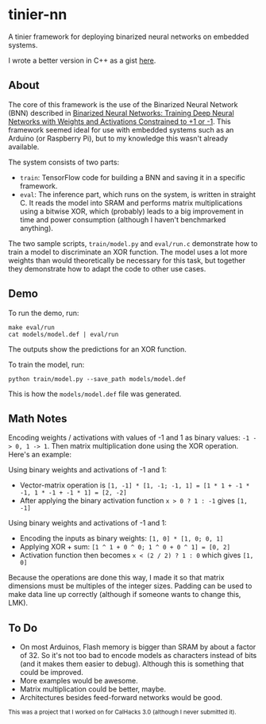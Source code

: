 # tinier-nn

A tinier framework for deploying binarized neural networks on embedded systems.

I wrote a better version in C++ as a gist [here](https://gist.github.com/codekansas/3cb447e3d95ccac4c5a56ea7ffb079ce).

## About

The core of this framework is the use of the Binarized Neural Network (BNN) described in [Binarized Neural Networks:
Training Deep Neural Networks with Weights and Activations Constrained to +1 or -1](https://arxiv.org/abs/1602.02830).
This framework seemed ideal for use with embedded systems such as an Arduino (or Raspberry Pi), but to my knowledge
this wasn't already available.

The system consists of two parts:
  - `train`: TensorFlow code for building a BNN and saving it in a specific framework.
  - `eval`: The inference part, which runs on the system, is written in straight C. It reads the model into SRAM and
    performs matrix multiplications using a bitwise XOR, which (probably) leads to a big improvement in time and power
    consumption (although I haven't benchmarked anything).

The two sample scripts, `train/model.py` and `eval/run.c` demonstrate how to train a model to discriminate an XOR function. The model uses a lot more weights than would theoretically be necessary for this task, but together they demonstrate how to adapt the code to other use cases.

## Demo

To run the demo, run:

    make eval/run
    cat models/model.def | eval/run

The outputs show the predictions for an XOR function.

To train the model, run:

    python train/model.py --save_path models/model.def

This is how the `models/model.def` file was generated.

## Math Notes

Encoding weights / activations with values of -1 and 1 as binary values: `-1 -> 0, 1 -> 1`. Then matrix multiplication
done using the XOR operation. Here's an example:

Using binary weights and activations of -1 and 1:

  - Vector-matrix operation is `[1, -1] * [1, -1; -1, 1] = [1 * 1 + -1 * -1, 1 * -1 + -1 * 1] = [2, -2]`
  - After applying the binary activation function `x > 0 ? 1 : -1` gives `[1, -1]`

Using binary weights and activations of -1 and 1:

  - Encoding the inputs as binary weights: `[1, 0] * [1, 0; 0, 1]`
  - Applying XOR + sum: `[1 ^ 1 + 0 ^ 0; 1 ^ 0 + 0 ^ 1] = [0, 2]`
  - Activation function then becomes `x < (2 / 2) ? 1 : 0` which gives `[1, 0]`

Because the operations are done this way, I made it so that matrix dimensions must be multiples of the integer sizes.
Padding can be used to make data line up correctly (although if someone wants to change this, LMK).

## To Do

  - On most Arduinos, Flash memory is bigger than SRAM by about a factor of 32. So it's not too bad to encode models
    as characters instead of bits (and it makes them easier to debug). Although this is something that could be improved.
  - More examples would be awesome.
  - Matrix multiplication could be better, maybe.
  - Architectures besides feed-forward networks would be good.

<sub>This was a project that I worked on for CalHacks 3.0 (although I never submitted it).</sub>

